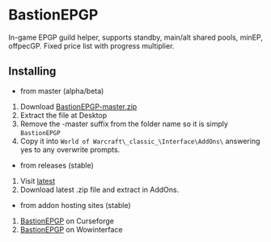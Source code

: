 # BastionEPGP
In-game EPGP guild helper, supports standby, main/alt shared pools, minEP, offpecGP. Fixed price list with progress multiplier.

## Installing
* from master (alpha/beta)
 1. Download [BastionEPGP-master.zip](https://github.com/Road-block/BastionEPGP/archive/master.zip)
 2. Extract the file at Desktop
 3. Remove the -master suffix from the folder name so it is simply `BastionEPGP`
 4. Copy it into `World of Warcraft\_classic_\Interface\AddOns\` answering yes to any overwrite prompts.

* from releases (stable)
 1. Visit [latest](https://github.com/Road-block/BastionEPGP/releases/latest)
 2. Download latest .zip file and extract in AddOns.
  
* from addon hosting sites (stable)
 1. [BastionEPGP](https://www.curseforge.com/wow/addons/bastionepgp) on Curseforge
 2. [BastionEPGP](https://www.wowinterface.com/downloads/info25460) on Wowinterface
